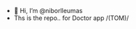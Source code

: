 - 👋 Hi, I’m @niborlleumas
- Ths is the repo.. for Doctor app /(TOM)/

<!---
niborlleumas/niborlleumas is a ✨ special ✨ repository because its `README.md` (this file) appears on your GitHub profile.
You can click the Preview link to take a look at your changes.
--->
